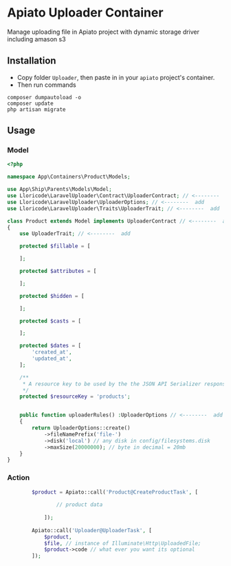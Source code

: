 # Apiato Uploader Container
Manage uploading file in Apiato project with dynamic storage driver including amason s3

## Installation
- Copy folder `Uploader`, then paste in in your `apiato` project's container.
- Then run commands
```
composer dumpautoload -o
composer update
php artisan migrate
```

## Usage

### Model
```php
<?php

namespace App\Containers\Product\Models;

use App\Ship\Parents\Models\Model;
use Lloricode\LaravelUploader\Contract\UploaderContract; // <--------  add
use Lloricode\LaravelUploader\UploaderOptions; // <--------  add
use Lloricode\LaravelUploader\Traits\UploaderTrait; // <--------  add

class Product extends Model implements UploaderContract // <--------  add
{
    use UploaderTrait; // <--------  add

    protected $fillable = [

    ];

    protected $attributes = [

    ];

    protected $hidden = [

    ];

    protected $casts = [

    ];

    protected $dates = [
        'created_at',
        'updated_at',
    ];

    /**
     * A resource key to be used by the the JSON API Serializer responses.
     */
    protected $resourceKey = 'products';


    public function uploaderRules() :UploaderOptions // <--------  add
    {
        return UploaderOptions::create()
            ->fileNamePrefix('file-')
            ->disk('local') // any disk in config/filesystems.disk
            ->maxSize(20000000); // byte in decimal = 20mb
    }
}

```

### Action
```php
        $product = Apiato::call('Product@CreateProductTask', [
            
                // product data
            
            ]);
            
        Apiato::call('Uploader@UploaderTask', [
            $product,
            $file, // instance of Illuminate\Http\UploadedFile;
            $product->code // what ever you want its optional
        ]);

```
